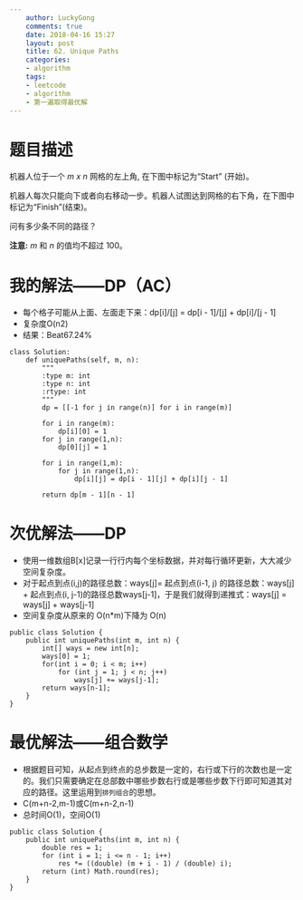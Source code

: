 ```yaml
---
    author: LuckyGong
    comments: true
    date: 2018-04-16 15:27
    layout: post
    title: 62. Unique Paths
    categories:
    - algorithm
    tags:
    - leetcode
    - algorithm
    - 第一遍取得最优解
---
```


# 题目描述

机器人位于一个 *m x n* 网格的左上角, 在下图中标记为“Start” (开始)。

机器人每次只能向下或者向右移动一步。机器人试图达到网格的右下角，在下图中标记为“Finish”(结束)。

问有多少条不同的路径？

**注意:** *m* 和 *n* 的值均不超过 100。

# 我的解法——DP（AC）

- 每个格子可能从上面、左面走下来：dp[i]/[j] = dp[i - 1]/[j] + dp[i]/[j - 1]
- 复杂度O(n2)
- 结果：Beat67.24%

```
class Solution:
    def uniquePaths(self, m, n):
        """
        :type m: int
        :type n: int
        :rtype: int
        """
        dp = [[-1 for j in range(n)] for i in range(m)]
        
        for i in range(m):
            dp[i][0] = 1
        for j in range(1,n):
            dp[0][j] = 1
            
        for i in range(1,m):
            for j in range(1,n):
                dp[i][j] = dp[i - 1][j] + dp[i][j - 1]
                
        return dp[m - 1][n - 1]
```

# 次优解法——DP

- 使用一维数组B[x]记录一行行内每个坐标数据，并对每行循环更新，大大减少空间复杂度。
- 对于起点到点(i,j)的路径总数：ways[j]= 起点到点(i-1, j) 的路径总数：ways[j] + 起点到点(i, j-1)的路径总数ways[j-1]，于是我们就得到递推式：ways[j] = ways[j] + ways[j-1]
- 空间复杂度从原来的 O(n*m)下降为 O(n)

```
public class Solution {  
    public int uniquePaths(int m, int n) {  
        int[] ways = new int[n];  
        ways[0] = 1;  
        for(int i = 0; i < m; i++)  
            for (int j = 1; j < n; j++)  
                ways[j] += ways[j-1];  
        return ways[n-1];  
    }  
}  
```



 # 最优解法——组合数学

- 根据题目可知，从起点到终点的总步数是一定的，右行或下行的次数也是一定的。我们只需要确定在总部数中哪些步数右行或是哪些步数下行即可知道其对应的路径。这里运用到`排列组合`的思想。
- C(m+n-2,m-1)或C(m+n-2,n-1)
- 总时间O(1)，空间O(1)

```
public class Solution {
    public int uniquePaths(int m, int n) {
        double res = 1;
        for (int i = 1; i <= n - 1; i++) 
            res *= ((double) (m + i - 1) / (double) i);
        return (int) Math.round(res);
    }
}
```
